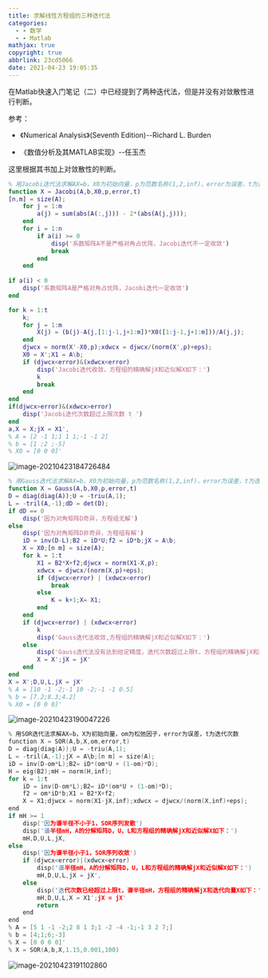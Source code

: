 ```yaml
---
title: 求解线性方程组的三种迭代法
categories:
  - - 数学
  - - Matlab
mathjax: true
copyright: true
abbrlink: 23cd5066
date: 2021-04-23 19:05:35
---
```


在Matlab快速入门笔记（二）中已经提到了两种迭代法，但是并没有对敛散性进行判断。

参考：

- 《Numerical Analysis》(Seventh Edition)--Richard L. Burden

- 《数值分析及其MATLAB实现》--任玉杰

这里根据其书加上对敛散性的判断。

<!--more-->

```matlab
% 用Jacobi迭代法求解AX=b，X0为初始向量，p为范数名称(1,2,inf)，error为误差，t为迭代次数
function X = Jacobi(A,b,X0,p,error,t)
[n,m] = size(A);
    for j = 1:m
        a(j) = sum(abs(A(:,j))) - 2*(abs(A(j,j)));
    end
    for i = 1:n
        if a(i) >= 0
            disp('系数矩阵A不是严格对角占优阵，Jacobi迭代不一定收敛')
            break
        end
    end
    
if a(i) < 0
    disp('系数矩阵A是严格对角占优阵，Jacobi迭代一定收敛')
end

for k = 1:t
    k;
    for j = 1:m
        X(j) = (b(j)-A(j,[1:j-1,j+1:m])*X0([1:j-1,j+1:m]))/A(j,j);
    end
    djwcx = norm(X'-X0,p);xdwcx = djwcx/(norm(X',p)+eps);
    X0 = X';X1 = A\b;
    if (djwcx<error)&(xdwcx<error)
        disp('Jacobi迭代收敛，方程组的精确解jX和近似解X如下：')
        k
        break
    end
end
if(djwcx>error)&(xdwcx>error)
    disp('Jacobi迭代次数超过上限次数 t ')
end
a,X = X;jX = X1',
% A = [2 -1 1;1 1 1;-1 -1 2]
% b = [1 ;2 ;-5]
% X0 = [0 0 0]'
```

![image-20210423184726484](https://gitee.com/grant1499/blog-pic/raw/master/img/202110231936339.png)

```matlab
% 用Gauss迭代法求解AX=b，X0为初始向量，p为范数名称(1,2,inf)，error为误差，t为迭代次数
function X = Gauss(A,b,X0,p,error,t)
D = diag(diag(A));U = -triu(A,1);
L = -tril(A,-1);dD = det(D);
if dD == 0
    disp('因为对角矩阵D奇异，方程组无解')
else
    disp('因为对角矩阵D非奇异，方程组有解')
    iD = inv(D-L);B2 = iD*U;f2 = iD*b;jX = A\b;
    X = X0;[n m] = size(A);
    for k = 1:t
        X1 = B2*X+f2;djwcx = norm(X1-X,p);
        xdwcx = djwcx/(norm(X,p)+eps);
        if (djwcx<error) | (xdwcx<error)
            break
        else
            K = k+1;X= X1;
        end
    end
    if (djwcx<error) | (xdwcx<error)
        k
        disp('Gauss迭代法收敛,方程组的精确解jX和近似解X如下：')
    else
        disp('Gauss迭代法没有达到给定精度，迭代次数超过上限t，方程组的精确解jX和迭代向量X如下：')
        X = X';jX = jX'
    end
end
X = X';D,U,L,jX = jX'
% A = [10 -1 -2;-1 10 -2;-1 -1 0.5]
% b = [7.2;8.3;4.2]
% X0 = [0 0 0]'
```

![image-20210423190047226](https://gitee.com/grant1499/blog-pic/raw/master/img/202110231936376.png)

```C++
% 用SOR迭代法求解AX=b，X为初始向量，om为松弛因子，error为误差，t为迭代次数
function X = SOR(A,b,X,om,error,t)
D = diag(diag(A));U = -triu(A,1);
L = -tril(A,-1);jX = A\b;[n m] = size(A);
iD = inv(D-om*L);B2= iD*(om*U + (1-om)*D);
H = eig(B2);mH = norm(H,inf);
for k = 1:t
    iD = inv(D-om*L);B2= iD*(om*U + (1-om)*D);
    f2 = om*iD*b;X1 = B2*X+f2;
    X = X1;djwcx = norm(X1-jX,inf);xdwcx = djwcx/(norm(X,inf)+eps);
end
if mH >= 1
    disp('因为谱半径不小于1，SOR序列发散')
    disp('谱半径mH，A的分解矩阵D，U，L和方程组的精确解jX和近似解X如下：')
    mH,D,U,L,jX,
else
    disp('因为谱半径小于1，SOR序列收敛')
    if (djwcx<error)|(xdwcx<error)
        disp('谱半径mH，A的分解矩阵D，U，L和方程组的精确解jX和近似解X如下：')
        mH,D,U,L,jX = jX',
    else
        disp('迭代次数已经超过上限t，谱半径mH，方程组的精确解jX和迭代向量X如下：')
        mH,D,U,L,X = X1';jX = jX'
        return
    end
end
% A = [5 1 -1 -2;2 8 1 3;1 -2 -4 -1;-1 3 2 7;]
% b = [4;1;6;-3]
% X = [0 0 0 0]'
% X = SOR(A,b,X,1.15,0.001,100)
```

![image-20210423191102860](https://gitee.com/grant1499/blog-pic/raw/master/img/202110231936397.png)